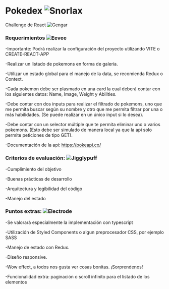 # Pokedex  ![Snorlax](http://img.pokemondb.net/sprites/black-white/anim/normal/snorlax.gif)

Challenge de React ![Gengar](http://img.pokemondb.net/sprites/black-white/anim/normal/gengar.gif)


### Requerimientos  ![Eevee](http://img.pokemondb.net/sprites/black-white/anim/normal/eevee.gif)

-Importante: Podrá realizar la configuración del proyecto utilizando VITE o CREATE-REACT-APP

-Realizar un listado de pokemons en forma de galería.

-Utilizar un estado global para el manejo de la data, se recomienda Redux o Context.

-Cada pokemon debe ser plasmado en una card la cual deberá contar con los siguientes datos: Name, Image, Weight y Abilities.

-Debe contar con dos inputs para realizar el filtrado de pokemons, uno que me permita buscar según su nombre y otro que me permita filtrar por una o más habilidades. (Se puede realizar en un único input si lo desea).

-Debe contar con un selector múltiple que te permita eliminar uno o varios pokemons. (Esto debe ser simulado de manera local ya que la api solo permite peticiones de tipo GET). 

-Documentación de la api: https://pokeapi.co/ 





### Criterios de evaluación:  ![Jigglypuff](http://img.pokemondb.net/sprites/black-white/anim/normal/jigglypuff.gif)

-Cumplimiento del objetivo

-Buenas prácticas de desarrollo

-Arquitectura y legibilidad del código

-Manejo del estado 

### Puntos extras:   ![Electrode](http://img.pokemondb.net/sprites/black-white/anim/normal/electrode.gif)

-Se valorará especialmente la implementación con typescript

-Utilización de Styled Components o algun preprocesador CSS, por ejemplo SASS

-Manejo de estado con Redux.

-Diseño responsive. 

-Wow effect, a todos nos gusta ver cosas bonitas. ¡Sorprendenos! 

-Funcionalidad extra: paginación o scroll infinito para el listado de los elementos  
